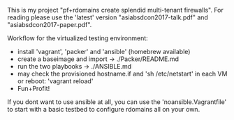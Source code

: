 This is my project "pf+rdomains create splendid multi-tenant firewalls".
For reading please use the 'latest' version "asiabsdcon2017-talk.pdf" and
"asiabsdcon2017-paper.pdf".

Workflow for the virtualized testing environment:
- install 'vagrant', 'packer' and 'ansible' (homebrew available)
- create a baseimage and import -> ./Packer/README.md
- run the two playbooks  -> ./ANSIBLE.md
- may check the provisioned hostname.if and 'sh /etc/netstart'
  in each VM or reboot: 'vagrant reload'
- Fun+Profit!

If you dont want to use ansible at all, you can use the 'noansible.Vagrantfile'
to start with a basic testbed to configure rdomains all on your own.
